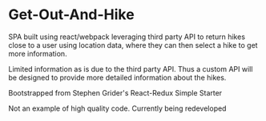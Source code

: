 # Get-Out-And-Hike

SPA built using react/webpack leveraging third party API to return hikes close to a user using location data, where they can then select a hike to get more information.

Limited information as is due to the third party API. Thus a custom API will be designed to provide more detailed information about the hikes.

Bootstrapped from Stephen Grider's React-Redux Simple Starter

Not an example of high quality code. Currently being redeveloped

